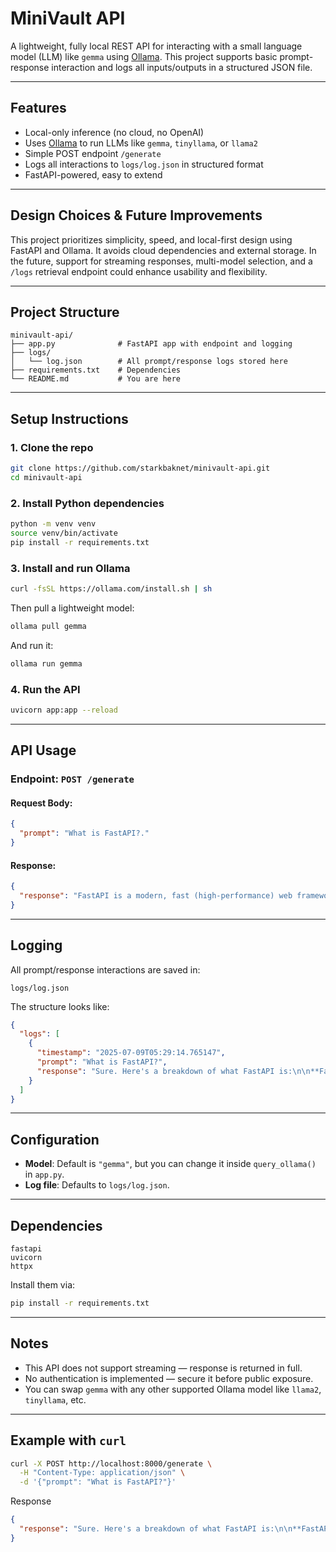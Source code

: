 # MiniVault API

A lightweight, fully local REST API for interacting with a small language model (LLM) like `gemma` using [Ollama](https://ollama.com). This project supports basic prompt-response interaction and logs all inputs/outputs in a structured JSON file.

---

## Features

- Local-only inference (no cloud, no OpenAI)
- Uses [Ollama](https://ollama.com) to run LLMs like `gemma`, `tinyllama`, or `llama2`
- Simple POST endpoint `/generate`
- Logs all interactions to `logs/log.json` in structured format
- FastAPI-powered, easy to extend

---

## Design Choices & Future Improvements

This project prioritizes simplicity, speed, and local-first design using FastAPI and Ollama. It avoids cloud dependencies and external storage. In the future, support for streaming responses, multi-model selection, and a `/logs` retrieval endpoint could enhance usability and flexibility.

---

## Project Structure

```
minivault-api/
├── app.py              # FastAPI app with endpoint and logging
├── logs/
│   └── log.json        # All prompt/response logs stored here
├── requirements.txt    # Dependencies
└── README.md           # You are here
```

---

## Setup Instructions

### 1. Clone the repo

```bash
git clone https://github.com/starkbaknet/minivault-api.git
cd minivault-api
```

### 2. Install Python dependencies

```bash
python -m venv venv
source venv/bin/activate
pip install -r requirements.txt
```

### 3. Install and run Ollama

```bash
curl -fsSL https://ollama.com/install.sh | sh
```

Then pull a lightweight model:

```bash
ollama pull gemma
```

And run it:

```bash
ollama run gemma
```

### 4. Run the API

```bash
uvicorn app:app --reload
```

---

## API Usage

### Endpoint: `POST /generate`

#### Request Body:

```json
{
  "prompt": "What is FastAPI?."
}
```

#### Response:

```json
{
  "response": "FastAPI is a modern, fast (high-performance) web framework for building APIs with Python 3.7+ based on standard Python type hints."
}
```

---

## Logging

All prompt/response interactions are saved in:

```
logs/log.json
```

The structure looks like:

```json
{
  "logs": [
    {
      "timestamp": "2025-07-09T05:29:14.765147",
      "prompt": "What is FastAPI?",
      "response": "Sure. Here's a breakdown of what FastAPI is:\n\n**FastAPI is an open-source, high-performance web framework for Python that focuses on simplicity and flexibility.** It's built on top of the popular Pydantic library and uses the Starlette web server.\n\n**Here's what makes FastAPI unique:**\n\n* **Focus on developer experience:** It prioritizes developer experience with features like automatic data validation, type hints, and clear error messages.\n* **High performance:** FastAPI is one of the most performant Python web frameworks due to its efficient routing system and caching mechanisms.\n* **Extensible:** It provides a large number of features and extensions for developers to customize their applications.\n* **Well-documented:** The official documentation is comprehensive and easy to understand, making it a great starting point for learning FastAPI.\n\n**Here's how FastAPI can be used:**\n\n* **Web services:** It can be used to build RESTful web services that handle various HTTP methods.\n* **API development:** FastAPI can be used to build both RESTful and GraphQL APIs.\n* **Task scheduling:** It integrates with the `apscheduler` library for scheduling tasks and background processing.\n* **Data manipulation:** It provides support for various data manipulation libraries like `json`, `pandas`, and `orjson`.\n\n**Benefits of using FastAPI:**\n\n* **Reduced boilerplate code:** It minimizes the need for repetitive coding, saving developers time and effort.\n* **Type hints:** It provides type hints for variables and parameters, improving code clarity and reducing errors.\n* **Clear error messages:** It displays clear and informative error messages for easier debugging.\n* **Fast performance:** It's one of the most performant Python web frameworks, ensuring quick response times.\n* **Large community:** It has a large and active community of developers who contribute to its growth and support.\n\n**Overall, FastAPI is a powerful and flexible web framework that can be used to build scalable and performant web applications. It's a great choice for developers who prioritize developer experience, performance, and extensibility.**"
    }
  ]
}
```

---

## Configuration

- **Model**: Default is `"gemma"`, but you can change it inside `query_ollama()` in `app.py`.
- **Log file**: Defaults to `logs/log.json`.

---

## Dependencies

```
fastapi
uvicorn
httpx
```

Install them via:

```bash
pip install -r requirements.txt
```

---

## Notes

- This API does not support streaming — response is returned in full.
- No authentication is implemented — secure it before public exposure.
- You can swap `gemma` with any other supported Ollama model like `llama2`, `tinyllama`, etc.

---

## Example with `curl`

```bash
curl -X POST http://localhost:8000/generate \
  -H "Content-Type: application/json" \
  -d '{"prompt": "What is FastAPI?"}'
```

Response

```json
{
  "response": "Sure. Here's a breakdown of what FastAPI is:\n\n**FastAPI is an open-source, high-performance web framework for Python that focuses on simplicity and flexibility.** It's built on top of the popular Pydantic library and uses the Starlette web server.\n\n**Here's what makes FastAPI unique:**\n\n* **Focus on developer experience:** It prioritizes developer experience with features like automatic data validation, type hints, and clear error messages.\n* **High performance:** FastAPI is one of the most performant Python web frameworks due to its efficient routing system and caching mechanisms.\n* **Extensible:** It provides a large number of features and extensions for developers to customize their applications.\n* **Well-documented:** The official documentation is comprehensive and easy to understand, making it a great starting point for learning FastAPI.\n\n**Here's how FastAPI can be used:**\n\n* **Web services:** It can be used to build RESTful web services that handle various HTTP methods.\n* **API development:** FastAPI can be used to build both RESTful and GraphQL APIs.\n* **Task scheduling:** It integrates with the `apscheduler` library for scheduling tasks and background processing.\n* **Data manipulation:** It provides support for various data manipulation libraries like `json`, `pandas`, and `orjson`.\n\n**Benefits of using FastAPI:**\n\n* **Reduced boilerplate code:** It minimizes the need for repetitive coding, saving developers time and effort.\n* **Type hints:** It provides type hints for variables and parameters, improving code clarity and reducing errors.\n* **Clear error messages:** It displays clear and informative error messages for easier debugging.\n* **Fast performance:** It's one of the most performant Python web frameworks, ensuring quick response times.\n* **Large community:** It has a large and active community of developers who contribute to its growth and support.\n\n**Overall, FastAPI is a powerful and flexible web framework that can be used to build scalable and performant web applications. It's a great choice for developers who prioritize developer experience, performance, and extensibility.**"
}
```
